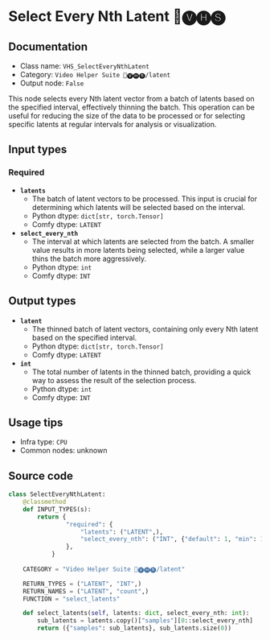 # Select Every Nth Latent 🎥🅥🅗🅢
## Documentation
- Class name: `VHS_SelectEveryNthLatent`
- Category: `Video Helper Suite 🎥🅥🅗🅢/latent`
- Output node: `False`

This node selects every Nth latent vector from a batch of latents based on the specified interval, effectively thinning the batch. This operation can be useful for reducing the size of the data to be processed or for selecting specific latents at regular intervals for analysis or visualization.
## Input types
### Required
- **`latents`**
    - The batch of latent vectors to be processed. This input is crucial for determining which latents will be selected based on the interval.
    - Python dtype: `dict[str, torch.Tensor]`
    - Comfy dtype: `LATENT`
- **`select_every_nth`**
    - The interval at which latents are selected from the batch. A smaller value results in more latents being selected, while a larger value thins the batch more aggressively.
    - Python dtype: `int`
    - Comfy dtype: `INT`
## Output types
- **`latent`**
    - The thinned batch of latent vectors, containing only every Nth latent based on the specified interval.
    - Python dtype: `dict[str, torch.Tensor]`
    - Comfy dtype: `LATENT`
- **`int`**
    - The total number of latents in the thinned batch, providing a quick way to assess the result of the selection process.
    - Python dtype: `int`
    - Comfy dtype: `INT`
## Usage tips
- Infra type: `CPU`
- Common nodes: unknown


## Source code
```python
class SelectEveryNthLatent:
    @classmethod
    def INPUT_TYPES(s):
        return {
                "required": {
                    "latents": ("LATENT",),
                    "select_every_nth": ("INT", {"default": 1, "min": 1, "step": 1}),
                },
            }
    
    CATEGORY = "Video Helper Suite 🎥🅥🅗🅢/latent"

    RETURN_TYPES = ("LATENT", "INT",)
    RETURN_NAMES = ("LATENT", "count",)
    FUNCTION = "select_latents"

    def select_latents(self, latents: dict, select_every_nth: int):
        sub_latents = latents.copy()["samples"][0::select_every_nth]
        return ({"samples": sub_latents}, sub_latents.size(0))

```
